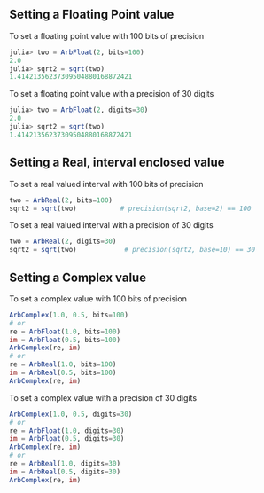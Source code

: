 ## Setting a Floating Point value

To set a floating point value with 100 bits of precision
```julia
julia> two = ArbFloat(2, bits=100)
2.0
julia> sqrt2 = sqrt(two)
1.41421356237309504880168872421
```

To set a floating point value with a precision of 30 digits
```julia
julia> two = ArbFloat(2, digits=30)
2.0
julia> sqrt2 = sqrt(two)
1.41421356237309504880168872421
```

## Setting a Real, interval enclosed value

To set a real valued interval with 100 bits of precision
```julia
two = ArbReal(2, bits=100)
sqrt2 = sqrt(two)           # precision(sqrt2, base=2) == 100
```

To set a real valued interval with a precision of 30 digits
```julia
two = ArbReal(2, digits=30)
sqrt2 = sqrt(two)            # precision(sqrt2, base=10) == 30
```

## Setting a Complex value

To set a complex value with 100 bits of precision
```julia
ArbComplex(1.0, 0.5, bits=100)
# or
re = ArbFloat(1.0, bits=100)
im = ArbFloat(0.5, bits=100)
ArbComplex(re, im)
# or
re = ArbReal(1.0, bits=100)
im = ArbReal(0.5, bits=100)
ArbComplex(re, im)
```

To set a complex value with a precision of 30 digits
```julia
ArbComplex(1.0, 0.5, digits=30)
# or
re = ArbFloat(1.0, digits=30)
im = ArbFloat(0.5, digits=30)
ArbComplex(re, im)
# or
re = ArbReal(1.0, digits=30)
im = ArbReal(0.5, digits=30)
ArbComplex(re, im)
```

